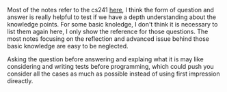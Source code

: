 Most of the notes refer to the cs241 [here](http://cs241.cs.illinois.edu/wikibook/home.html), I think the form of question and answer is really helpful to test if we have a depth understanding about the knowledge points. For some basic knoledge, I don't think it is necessary to list them again here, I only show the reference for those questions. The most notes focusing on the reflection and advanced issue behind those basic knowledge are easy to be neglected.

Asking the question before answering and explaing what it is may like considering and writing tests before programming, which could push you consider all the cases as much as possible instead of using first impression direactly.